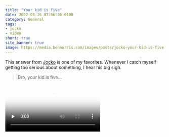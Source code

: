```yaml
---
title: "Your kid is five"
date: 2022-08-16 07:56:36-0500
category: General
tags:
- jocko
- video
short: true
site_banner: true
image: https://media.bennorris.com/images/posts/jocko-your-kid-is-five.jpg
---
```


This answer from [Jocko](https://jocko.com) is one of my favorites. Whenever I catch myself getting too serious about something, I hear his big sigh.

> Bro, your kid is five…

<div class="embed-responsive embed-responsive-1by1">
    <video class="embed-responsive-item" controls="controls" playsinline="playsinline" src="https://media.bennorris.com/videos/posts/jocko-your-kid-is-five.mov" poster="https://media.bennorris.com/images/posts/jocko-your-kid-is-five.jpg" preload="none"></video>
</div>
